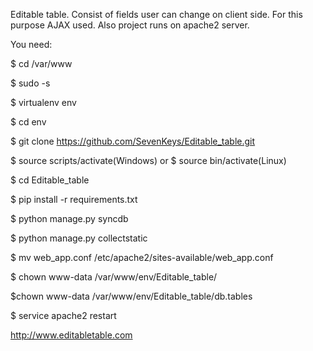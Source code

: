 Editable table. Consist of fields user can change on client side. For this purpose AJAX used. Also project runs on apache2 server.

You need:

$ cd /var/www

$ sudo -s

$ virtualenv env

$ cd env

$ git clone https://github.com/SevenKeys/Editable_table.git

$ source scripts/activate(Windows) or $ source bin/activate(Linux)

$ cd Editable_table

$ pip install -r requirements.txt

$ python manage.py syncdb

$ python manage.py collectstatic

$ mv web_app.conf /etc/apache2/sites-available/web_app.conf

$ chown www-data /var/www/env/Editable_table/

$chown www-data /var/www/env/Editable_table/db.tables

$ service apache2 restart

http://www.editabletable.com